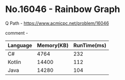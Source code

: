 # No.16046 - Rainbow Graph
Q Path - https://www.acmicpc.net/problem/16046

comment - 

Language | Memory(KB) | RunTime(ms)
------------ | ------------- | ------
C# | 4764 | 232
Kotlin | 14400 | 112
Java | 14280 | 104 